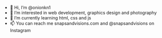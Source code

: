 - 👋 Hi, I’m @onionkn1
- 👀 I’m interested in web development, graphics design and photography
- 🌱 I’m currently learning html, css and js
- 📫 You can reach me snapsandvisions.com and @snapsandvisions on Instagram


